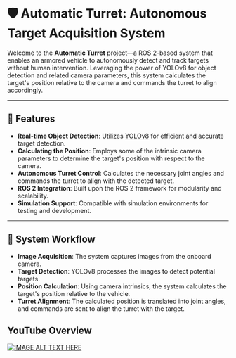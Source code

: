 # 🛡️ Automatic Turret: Autonomous Target Acquisition System

Welcome to the **Automatic Turret** project—a ROS 2-based system that enables an armored vehicle to autonomously detect and track targets without human intervention. Leveraging the power of YOLOv8 for object detection and related camera parameters, this system calculates the target's position relative to the camera and commands the turret to align accordingly.

---

## 📌 Features

- **Real-time Object Detection**: Utilizes [YOLOv8](https://github.com/ultralytics/ultralytics) for efficient and accurate target detection.
- **Calculating the Position**: Employs some of the intrinsic camera parameters to determine the target's position with respect to the camera.
- **Autonomous Turret Control**: Calculates the necessary joint angles and commands the turret to align with the detected target.
- **ROS 2 Integration**: Built upon the ROS 2 framework for modularity and scalability.
- **Simulation Support**: Compatible with simulation environments for testing and development.

---

## 🎯 System Workflow

- **Image Acquisition**: The system captures images from the onboard camera.
- **Target Detection**: YOLOv8 processes the images to detect potential targets.
- **Position Calculation**: Using camera intrinsics, the system calculates the target's position relative to the vehicle.
- **Turret Alignment**: The calculated position is translated into joint angles, and commands are sent to align the turret with the target.


## YouTube Overview

[![IMAGE ALT TEXT HERE](https://img.youtube.com/vi/f3K92w8VBuU/0.jpg)](https://www.youtube.com/watch?v=f3K92w8VBuU)
